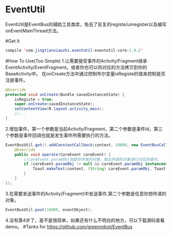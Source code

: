 # EventUtil
EventUtil是EventBus的辅助工具类库，免去了反复的registe/unregister以及编写onEventMainThread方法。

#Get It
```java  
compile 'com.jingtianxiaozhi.eventutil:eventutil-core:1.0.2'
```

#How To Use(Too Simple)
1.让需要接受事件的Activity/Fragment继承EventActivity/EventFragment。或者你也可以将对应的方法拷贝到你的BaseActivity中。
在onCreate方法中通过控制布尔变量isRegiste的值来控制是否注册事件。
```java
@Override
protected void onCreate(Bundle savedInstanceState) {
    isRegiste = true;
    super.onCreate(savedInstanceState);
    setContentView(R.layout.activity_main);
    //...
}
```
2.增加事件，第一个参数是当前Activity/Fragment，第二个参数是事件Id，第三个参数是事件回调也就是发生事件所需要执行的方法。
```java  
EventBusUtil.get().addConstantCallback(context, 10000, new EventBusCallback() {
    @Override
    public void operate(CareEvent careEvent) {
        //careEvent.paramObj就是你传递的对象，取出传递的对象进行对应的操作。
        if (careEvent.paramObj != null && careEvent.paramObj instanceof String) {
            Toast.makeText(context, (String) careEvent.paramObj, Toast.LENGTH_SHORT).show();
        }
    }
});
```

3.在需要发送事件的Activity(Fragment)中发送事件,第二个参数是任意你想传递的对象。
```java
EventBusUtil.post(10000, eventObject);
```
4.没有第4步了，是不是很简单，如果还有什么不明白的地方，可以下载源码查看demo。
#Tanks for
https://github.com/greenrobot/EventBus

